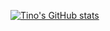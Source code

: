 <!-- ![Tino's GitHub stats](https://github-readme-stats.vercel.app/api?username=hoangnguyen17193&show_icons=true&theme=codeSTACKr&count_private=true&hide=prs,issues)
 -->

[![Tino's GitHub stats](https://awesome-github-stats.azurewebsites.net/user-stats/HoangNguyen17193?cardType=github&theme=react&preferLogin=false&Background=0D0E12&Border=282C34)](https://git.io/awesome-stats-card)
